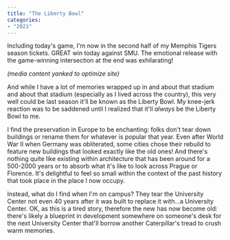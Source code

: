 ```yaml
---
title: "The Liberty Bowl"
categories:
- "2021"
---
```


Including today's game, I'm now in the second half of my Memphis Tigers season tickets.  GREAT win today against SMU.  The emotional release with the game-winning intersection at the end was exhilarating!

*(media content yanked to optimize site)*

And while I have a lot of memories wrapped up in and about that stadium and about that stadium (especially as I lived across the country), this very well could be last season it'll be known as the Liberty Bowl.  My knee-jerk reaction was to be saddened until I realized that it'll *always* be the Liberty Bowl to me.

I find the preservation in Europe to be enchanting: folks don't tear down buildings or rename them for whatever is popular that year.  Even after World War II when Germany was obliterated, some cities chose their rebuild to feature new buildings that looked exactly like the old ones!  And there's nothing quite like existing within architecture that has been around for a 500-2000 years or to absorb what it's like to look across Prague or Florence.  It's delightful to feel so small within the context of the past history that took place in the place I now occupy.  

Instead, what do I find when I'm on campus?  They tear the University Center not even 40 years after it was built to replace it with...a University Center.  OK, as this is a tired story, therefore the new has now become old: there's likely a blueprint in development somewhere on someone's desk for the next University Center that'll borrow another Caterpillar's tread to crush warm memories.
